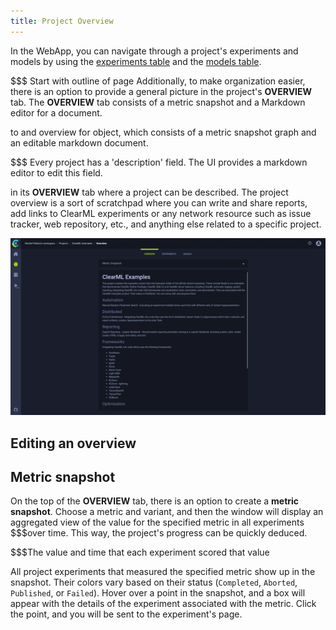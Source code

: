 ```yaml
---
title: Project Overview
---
```


In the WebApp, you can navigate through a project's experiments and models by using the [experiments table](webapp_exp_table.md) 
and the [models table](webapp_model_table.md). 

$$$ Start with outline of page
Additionally, to make organization easier, there is an option to provide a general picture in the project's **OVERVIEW** 
tab. The **OVERVIEW** tab consists of a metric snapshot and a Markdown editor for a document. 


to 
and overview for object, which consists of a metric snapshot graph and an editable markdown document. 

$$$ Every project has a 'description' field. The UI provides a markdown editor to edit this field.


in its **OVERVIEW** tab where a project can be described. The project overview is a sort of scratchpad where 
you can write and share reports, add links to ClearML experiments or any network resource such as issue tracker, web repository, etc., 
and anything else related to a specific project.

![image](../img/gif/webapp_metric_snapshot.gif)

## Editing an overview

$$$$

## Metric snapshot

On the top of the **OVERVIEW** tab, there is an option to create a **metric snapshot**. Choose a metric and variant, 
and then the window will display an aggregated view of the value for the specified metric in all experiments 
$$$over time. This way, the project's progress can be quickly deduced.

$$$The value and time that each experiment scored that value 

All project experiments that measured the specified metric show up in the snapshot. Their colors vary based
on their status (`Completed`, `Aborted`, `Published`, or `Failed`). Hover over a point in the snapshot, and a box will appear with 
the details of the experiment associated with the metric. Click the point, and you will 
be sent to the experiment's page. 
